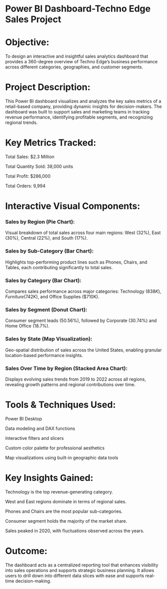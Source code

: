 # Power BI Dashboard-Techno Edge Sales Project


# Objective:
To design an interactive and insightful sales analytics dashboard that provides a 360-degree overview of Techno Edge’s business performance across different categories, geographies, and customer segments.

# Project Description:
This Power BI dashboard visualizes and analyzes the key sales metrics of a retail-based company, providing dynamic insights for decision-makers. The dashboard was built to support sales and marketing teams in tracking revenue performance, identifying profitable segments, and recognizing regional trends.

# Key Metrics Tracked:
Total Sales: $2.3 Million

Total Quantity Sold: 38,000 units

Total Profit: $286,000

Total Orders: 9,994

# Interactive Visual Components:
### Sales by Region (Pie Chart):
Visual breakdown of total sales across four main regions: West (32%), East (30%), Central (22%), and South (17%).

### Sales by Sub-Category (Bar Chart):
Highlights top-performing product lines such as Phones, Chairs, and Tables, each contributing significantly to total sales.

### Sales by Category (Bar Chart):
Compares sales performance across major categories: Technology ($838K), Furniture ($742K), and Office Supplies ($710K).

### Sales by Segment (Donut Chart):
Consumer segment leads (50.56%), followed by Corporate (30.74%) and Home Office (18.7%).

### Sales by State (Map Visualization):
Geo-spatial distribution of sales across the United States, enabling granular location-based performance insights.

### Sales Over Time by Region (Stacked Area Chart):
Displays evolving sales trends from 2019 to 2022 across all regions, revealing growth patterns and regional contributions over time.

# Tools & Techniques Used:
Power BI Desktop

Data modeling and DAX functions

Interactive filters and slicers

Custom color palette for professional aesthetics

Map visualizations using built-in geographic data tools

# Key Insights Gained:
Technology is the top revenue-generating category.

West and East regions dominate in terms of regional sales.

Phones and Chairs are the most popular sub-categories.

Consumer segment holds the majority of the market share.

Sales peaked in 2020, with fluctuations observed across the years.

# Outcome:
The dashboard acts as a centralized reporting tool that enhances visibility into sales operations and supports strategic business planning. It allows users to drill down into different data slices with ease and supports real-time decision-making.
